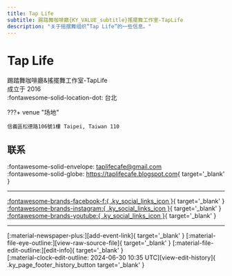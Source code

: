 ```yaml
---
title: Tap Life
subtitle: 踢踏舞咖啡廳{KY_VALUE_subtitle}搖擺舞工作室-TapLife
description: "关于摇摆舞组织“Tap Life”的一些信息。"
---
```


# Tap Life

踢踏舞咖啡廳&搖擺舞工作室-TapLife  
成立于 2016  
:fontawesome-solid-location-dot: 台北  


???+ venue "场地"

    信義區松德路106號1樓 Taipei, Taiwan 110  

## 联系

:fontawesome-solid-envelope: <taplifecafe@gmail.com>  
:fontawesome-solid-globe: <https://taplifecafe.blogspot.com>{ target='_blank' }  

---

 [:fontawesome-brands-facebook-f:{ .ky_social_links_icon }](https://www.facebook.com/taplifecafe){ target='_blank' } [:fontawesome-brands-instagram:{ .ky_social_links_icon }](https://instagram.com/taplifecafe){ target='_blank' } [:fontawesome-brands-youtube:{ .ky_social_links_icon }](https://youtube.com/TapLifeStudio){ target='_blank' }

---

<div class="ky_page_footer" markdown>
<div class="ky_page_footer_trailing" markdown="span">
[:material-newspaper-plus:][add-event-link]{ target='_blank' }
[:material-file-eye-outline:][view-raw-source-file]{ target='_blank' }
[:material-file-edit-outline:][edit-info]{ target='_blank' }
</div>
<div class="ky_page_footer_leading" markdown="span">
[:material-clock-edit-outline: 2024-06-30 10:35 UTC][view-edit-history]{ .ky_page_footer_history_button target='_blank' }
</div>
</div>

[add-event-link]: https://github.com/swingdance/events/issues/new?assignees=&labels=add+event&projects=&template=02-add_entity.yml&title=%5Btw%5D%20%3CName%3E&region=tw&province=Taipei&city=Taipei&org_id=tap-life "添加活动"
[view-raw-source-file]: https://github.com/swingdance/orgs/blob/main/tw/tap-life.json "查看原始源文件"
[edit-info]: https://github.com/swingdance/orgs/issues/new?assignees=&labels=update+org&projects=&template=03-update_entity.yml&title=%5Btw%5D%20Tap%20Life&region=tw&id=tap-life&name=Tap%20Life "编辑信息"

[view-edit-history]: https://github.com/swingdance/orgs/commits/main/tw/tap-life.json "查看编辑历史"
